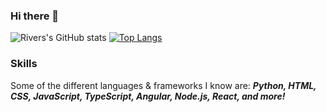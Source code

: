 ### Hi there 👋

![Rivers's GitHub stats](https://github-readme-stats.vercel.app/api?username=Rivers450&show_icons=true&theme=Gradient)
[![Top Langs](https://github-readme-stats.vercel.app/api/top-langs/?username=Rivers450&show_icons=true&theme=Gradient)](https://github.com/anuraghazra/github-readme-stats)


### Skills
Some of the different languages & frameworks I know are: ***Python, HTML, CSS, JavaScript, TypeScript, Angular, Node.js, React, and more!*** 

